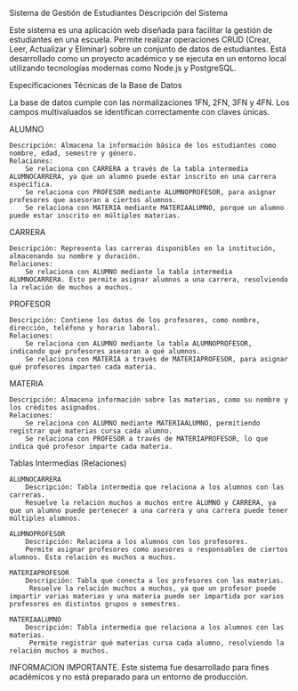 Sistema de Gestión de Estudiantes
Descripción del Sistema

Este sistema es una aplicación web diseñada para facilitar la gestión de estudiantes en una escuela. Permite realizar operaciones CRUD (Crear, Leer, Actualizar y Eliminar) sobre un conjunto de datos de estudiantes. Está desarrollado como un proyecto académico y se ejecuta en un entorno local utilizando tecnologías modernas como Node.js y PostgreSQL.


Especificaciones Técnicas de la Base de Datos

La base de datos cumple con las normalizaciones 1FN, 2FN, 3FN y 4FN. Los campos multivaluados se identifican correctamente con claves únicas.

ALUMNO

    Descripción: Almacena la información básica de los estudiantes como nombre, edad, semestre y género.
    Relaciones:
        Se relaciona con CARRERA a través de la tabla intermedia ALUMNOCARRERA, ya que un alumno puede estar inscrito en una carrera específica.
        Se relaciona con PROFESOR mediante ALUMNOPROFESOR, para asignar profesores que asesoran a ciertos alumnos.
        Se relaciona con MATERIA mediante MATERIAALUMNO, porque un alumno puede estar inscrito en múltiples materias.


CARRERA

    Descripción: Representa las carreras disponibles en la institución, almacenando su nombre y duración.
    Relaciones:
        Se relaciona con ALUMNO mediante la tabla intermedia ALUMNOCARRERA. Esto permite asignar alumnos a una carrera, resolviendo la relación de muchos a muchos.

PROFESOR

    Descripción: Contiene los datos de los profesores, como nombre, dirección, teléfono y horario laboral.
    Relaciones:
        Se relaciona con ALUMNO mediante la tabla ALUMNOPROFESOR, indicando qué profesores asesoran a qué alumnos.
        Se relaciona con MATERIA a través de MATERIAPROFESOR, para asignar qué profesores imparten cada materia.

MATERIA

    Descripción: Almacena información sobre las materias, como su nombre y los créditos asignados.
    Relaciones:
        Se relaciona con ALUMNO mediante MATERIAALUMNO, permitiendo registrar qué materias cursa cada alumno.
        Se relaciona con PROFESOR a través de MATERIAPROFESOR, lo que indica qué profesor imparte cada materia.

Tablas Intermedias (Relaciones)

    ALUMNOCARRERA
        Descripción: Tabla intermedia que relaciona a los alumnos con las carreras.
        Resuelve la relación muchos a muchos entre ALUMNO y CARRERA, ya que un alumno puede pertenecer a una carrera y una carrera puede tener múltiples alumnos.

    ALUMNOPROFESOR
        Descripción: Relaciona a los alumnos con los profesores.
        Permite asignar profesores como asesores o responsables de ciertos alumnos. Esta relación es muchos a muchos.

    MATERIAPROFESOR
        Descripción: Tabla que conecta a los profesores con las materias.
         Resuelve la relación muchos a muchos, ya que un profesor puede impartir varias materias y una materia puede ser impartida por varios profesores en distintos grupos o semestres.

    MATERIAALUMNO
        Descripción: Tabla intermedia que relaciona a los alumnos con las materias.
         Permite registrar qué materias cursa cada alumno, resolviendo la relación muchos a muchos.

INFORMACION IMPORTANTE.
Este sistema fue desarrollado para fines académicos y no está preparado para un entorno de producción.
